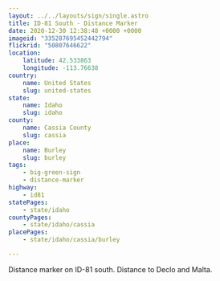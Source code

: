 ```yaml
---
layout: ../../layouts/sign/single.astro
title: ID-81 South - Distance Marker
date: 2020-12-30 12:38:48 +0000 +0000
imageid: "335287695452442794"
flickrid: "50807646622"
location:
    latitude: 42.533863
    longitude: -113.76638
country:
    name: United States
    slug: united-states
state:
    name: Idaho
    slug: idaho
county:
    name: Cassia County
    slug: cassia
place:
    name: Burley
    slug: burley
tags:
    - big-green-sign
    - distance-marker
highway:
    - id81
statePages:
    - state/idaho
countyPages:
    - state/idaho/cassia
placePages:
    - state/idaho/cassia/burley

---
```

Distance marker on ID-81 south.  Distance to Declo and Malta.